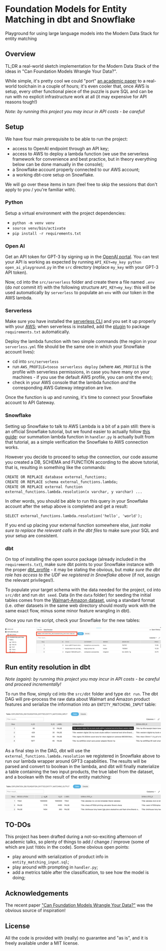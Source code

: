 # Foundation Models for Entity Matching in dbt and Snowflake
Playground for using large language models into the Modern Data Stack for entity matching

## Overview

TL;DR a real-world sketch implementation for the Modern Data Stack of the ideas in "Can Foundation Models Wrangle Your Data?".



While simple, it's pretty cool we could "port" [an academic paper](https://arxiv.org/pdf/2205.09911.pdf) to a real-world toolchain in a couple of hours; it's even cooler that, once AWS is setup, every other functional piece of the puzzle is pure SQL and can be run with no explicit infrastructure work at all (it may expensive for API reasons tough!)

_Note: by running this project you may incur in API costs - be careful!_

## Setup

We have four main prerequisite to be able to run the project:

* access to OpenAI endpoint through an API key;
* access to AWS to deploy a lambda function (we use the serverless framework for convenience and best practice, but in theory everything below can be done manually in the console);
* a Snowflake account properly connected to our AWS account;
* a working dbt-core setup on Snowflake.

We will go over these items in turn (feel free to skip the sessions that don't apply to you / you're familiar with).

### Python

Setup a virtual environment with the project dependencies:

* `python -m venv venv`
* `source venv/bin/activate`
* `pip install -r requirements.txt`

### Open AI

Get an API token for GPT-3 by signing up in the [OpenAI portal](https://openai.com/api/). You can test your API is working as expected by running `API_KEY=my_key python open_ai_playground.py` in the `src` directory (replace `my_key` with your GPT-3 API token).

Now, cd into the `src/serverless` folder and create there a file named `.env` (do _not_ commit it!) with the following structure `API_KEY=my_key`: this will be used automatically by `serverless` to populate an `env` with our token in the AWS lambda.

### Serverless

Make sure you have installed the [serverless CLI](https://www.serverless.com/framework/) and you set it up properly with your [AWS](https://www.serverless.com/framework/docs/providers/aws/guide/credentials/); when serverless is installed, add the [plugin](https://www.serverless.com/blog/serverless-python-packaging/) to package `requirements.txt` automatically. 

Deploy the lambda function with two simple commands (the region in your `serverless.yml` file should be the same one in which your Snowflake account lives):

* cd into `src/serverless`
* run `AWS_PROFILE=tooso serverless deploy` (where `AWS_PROFILE` is the profile with serverless permissions, in case you have many on your machines - if you use the default AWS profile, you can omit the env);
* check in your AWS console that the lambda function _and_ the corresponding AWS Gateway integration are live.

Once the function is up and running, it's time to connect your Snowflake account to API Gateway.

### Snowflake

Setting up Snowflake to talk to AWS Lambda is a bit of a pain still: there is an official Snowflake tutorial, but we found easier to actually follow [this guide](https://interworks.com/blog/2020/08/14/zero-to-snowflake-setting-up-snowflake-external-functions-with-aws-lambda/): our summation lambda function in `handler.py` is actually built from that tutorial, as a simple verification the Snowflake to AWS connection works.

However you decide to proceed to setup the connection, our code assume you created a DB, SCHEMA and FUNCTION according to the above tutorial, that is, resulting in something like the commands:

```
CREATE OR REPLACE database external_functions;
CREATE OR REPLACE schema external_functions.lambda;
CREATE OR REPLACE external function external_functions.lambda.resolution(x varchar, y varchar) ...
```

In other words, you should be able to run this query in your Snowflake account after the setup above is completed and get a result:

```
SELECT external_functions.lambda.resolution('hello', 'world');
```

If you end up placing your external function somewhere else, _just make sure to replace the relevant calls in the dbt files_ to make sure your SQL and your setup are consistent.

### dbt

On top of installing the open source package (already included in the `requirements.txt`), make sure dbt points to your Snowflake instance with the proper [dbt_profile](https://docs.getdbt.com/dbt-cli/configure-your-profile) - it may be stating the obvious, but _make sure the dbt role has access to the UDF we registered in Snowflake above_ (if not, assign the relevant privileges!). 

To populate your target schema with the data needed for the project, cd into `src/dbt` and run `dbt seed`. Data  (in the `data` folder) for seeding the initial tables comes from the [Walmart-Amazon dataset](https://github.com/anhaidgroup/deepmatcher/blob/master/Datasets.md), using a standard format (i.e. other datasets in the same web directory should mostly work with the same exact flow, minus some minor feature wrangling in dbt).

Once you run the script, check your Snowflake for the new tables:

![Raw tables in Snowflake](/images/raw_tables.png)

## Run entity resolution in dbt

_Note (again): by running this project you may incur in API costs - be careful and proceed incrementally!_

To run the flow, simply cd into the `src/dbt` folder and type `dbt run`. The dbt DAG will pre-process the raw data about Walmart and Amazon product features and serialize the information into an `ENTITY_MATCHING_INPUT` table:

![Input table](/images/input.png)

As a final step in the DAG, dbt will use the `external_functions.lambda.resolution` we registered in Snowflake above to run our lambda wrapper around GPT3 capabilities. The results will be parsed and convert to boolean in the lambda, and dbt will finally materialize a table containing the two input products, the true label from the dataset, and a boolean with the result of the entity matching:

![Output table](/images/output.png)

## TO-DOs

This project has been drafted during a not-so-exciting afternoon of academic talks, so plenty of things to add / change / improve (some of which are just `TODOs` in the code). Some obvious open points:

* play around with serialization of product info in `entity_matching_input.sql`;
* play around with prompting in `handler.py`;
* add a metrics table after the classification, to see how the model is doing;

## Acknowledgements

The recent paper ["Can Foundation Models Wrangle Your Data?"](https://arxiv.org/pdf/2205.09911.pdf) was the obvious source of inspiration! 

## License

All the code is provided with (really) no guarantee and "as is", and it is freely available under a MIT license.